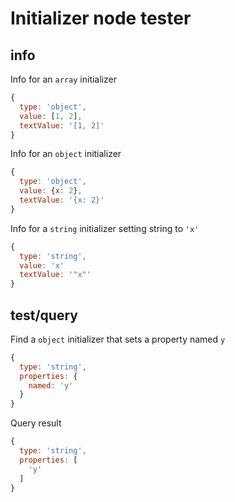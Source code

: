 # Initializer node tester

## info

Info for an `array` initializer

```js
{
  type: 'object',
  value: [1, 2],
  textValue: '[1, 2]'
}
```

Info for an `object` initializer

```js
{
  type: 'object',
  value: {x: 2},
  textValue: '{x: 2}'
}
```

Info for a `string` initializer setting string to `'x'`

```js
{
  type: 'string',
  value: 'x'
  textValue: '"x"'
}
```

## test/query

Find a `object` initializer that sets a property named `y`

```js
{
  type: 'string',
  properties: {
    named: 'y'
  }
}
```

Query result

```js
{
  type: 'string',
  properties: [
    'y'
  ]
}
```
